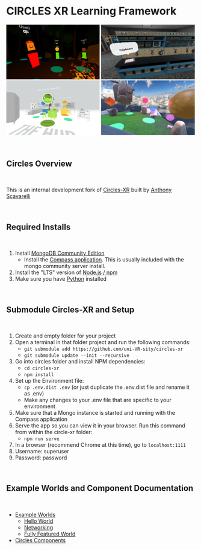 # CIRCLES XR Learning Framework

<img src="node_server/public/global/images/Circles_MultiPlatform.jpg?raw=true" width="49.3%" alt="Screenshot of 3D avatars around the campfire in CIRCLES" />  <img src="node_server/public/global/images/Circles_WomenInTrades.jpg?raw=true" width="49.3%" alt="Screenshot of CIRCLES' world that highlights the challenges women face in the trades" /><img src="node_server/public/global/images/Circles_KinematicsHub.jpg?raw=true" width="49.3%" alt="Screenshot of CIRCLES' hub world for showcasing basic kinematics" /> <img src="node_server/public/global/images/Circles_ExampleWorld.jpg?raw=true" width="49.3%" alt="Screenshot of CIRCLES' example world for showing Circles' features to developers" />


<br>

## Circles Overview

<br>

This is an internal development fork of [Circles-XR](https://github.com/PlumCantaloupe/circlesxr) built by [Anthony Scavarelli](http://portfolio.anthony-scavarelli.com/)

<br>

## Required Installs

<br>

1. Install [MongoDB Community Edition](https://www.mongodb.com/try/download/community)
    - Install the [Compass application](https://www.mongodb.com/try/download/compass). This is usually included with the mongo community server install.
1. Install the "LTS" version of [Node.js / npm](https://nodejs.org/en/download/)
1. Make sure you have [Python](https://www.python.org/downloads/) installed

<br>

## Submodule Circles-XR and Setup

<br>

1. Create and empty folder for your project
1. Open a terminal in that folder project and run the following commands:
    - `git submodule add https://github.com/uni-VR-sity/circles-xr`
    - `git submodule update --init --recursive`
1. Go into circles folder and install NPM dependencies:
    - `cd circles-xr`
    - `npm install`
1. Set up the Environment file:
    - `cp .env.dist .env` (or just duplicate the .env.dist file and rename it as .env)
    - Make any changes to your .env file that are specific to your environment
1. Make sure that a Mongo instance is started and running with the Compass application
1. Serve the app so you can view it in your browser. Run this command from within the circle-xr folder:
    - `npm run serve`
1. In a browser (recommend Chrome at this time), go to `localhost:1111`
1. Username: superuser
1. Password: password

<br>

## Example Worlds and Component Documentation

<br>

- [Example Worlds](https://github.com/uni-VR-sity/circles-xr/tree/main/src/worlds/examples)
    - [Hello World](https://github.com/uni-VR-sity/circles-xr/tree/main/src/worlds/examples/hello-world)
    - [Networking](https://github.com/uni-VR-sity/circles-xr/tree/main/src/worlds/examples/networking)
    - [Fully Featured World](https://github.com/uni-VR-sity/circles-xr/tree/main/src/worlds/examples/fully-featured)
- [Circles Components](https://github.com/uni-VR-sity/circles-xr/tree/main/src/components#readme)